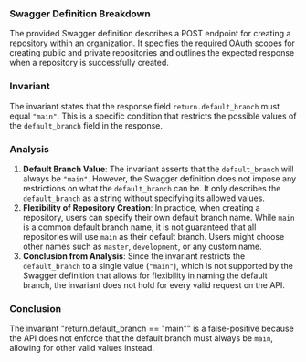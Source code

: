 ### Swagger Definition Breakdown
The provided Swagger definition describes a POST endpoint for creating a repository within an organization. It specifies the required OAuth scopes for creating public and private repositories and outlines the expected response when a repository is successfully created.

### Invariant
The invariant states that the response field `return.default_branch` must equal `"main"`. This is a specific condition that restricts the possible values of the `default_branch` field in the response.

### Analysis
1. **Default Branch Value**: The invariant asserts that the `default_branch` will always be `"main"`. However, the Swagger definition does not impose any restrictions on what the `default_branch` can be. It only describes the `default_branch` as a string without specifying its allowed values.
2. **Flexibility of Repository Creation**: In practice, when creating a repository, users can specify their own default branch name. While `main` is a common default branch name, it is not guaranteed that all repositories will use `main` as their default branch. Users might choose other names such as `master`, `development`, or any custom name.
3. **Conclusion from Analysis**: Since the invariant restricts the `default_branch` to a single value (`"main"`), which is not supported by the Swagger definition that allows for flexibility in naming the default branch, the invariant does not hold for every valid request on the API.

### Conclusion
The invariant "return.default_branch == "main"" is a false-positive because the API does not enforce that the default branch must always be `main`, allowing for other valid values instead.
